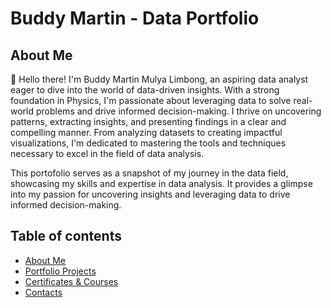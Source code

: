 # Buddy Martin - Data Portfolio 

## About Me

👋 Hello there! I'm Buddy Martin Mulya Limbong, an aspiring data analyst eager to dive into the world of data-driven insights. With a strong foundation in Physics, I'm passionate about leveraging data to solve real-world problems and drive informed decision-making. I thrive on uncovering patterns, extracting insights, and presenting findings in a clear and compelling manner. From analyzing datasets to creating impactful visualizations, I'm dedicated to mastering the tools and techniques necessary to excel in the field of data analysis.

This portofolio serves as a snapshot of my journey in the data field, showcasing my skills and expertise in data analysis. It provides a glimpse into my passion for uncovering insights and leveraging data to drive informed decision-making.

## Table of contents
- [About Me]()
- [Portfolio Projects]()
- [Certificates & Courses]()
- [Contacts]()

